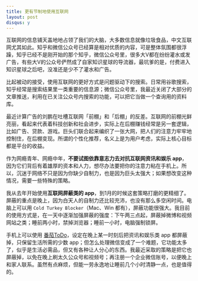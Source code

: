 ```yaml
---
title: 更有节制地使用互联网
layout: post
disqus: y
---
```




互联网的信息铺天盖地地占领了我们的大脑，大多数信息就像垃圾食品，中文互联网尤其如此。知乎和微信公众号已经算是相对优质的内容，可是整体氛围都很浮躁，知乎已经不是刚开始的那个知乎，微信公众号里，很多大V都在纷纷灌水或发广告，有些大V的公众号俨然成了自家知识星球的导流器，最坑爹的是，付费进入知识星球之后吧，没准还是少不了灌水和广告。

比起被动的接受，使用互联网的更好方式是问题驱动下的搜索。日常用谷歌搜索，知乎经常是搜索结果里一类重要的信息源；微信公众号里，我最近关闭了大部分的文章推送，利用在已关注公众号内搜索的功能，可以把它当做一个查询用的资料库。

最近计算广告的刘鹏在吐槽互联网「前棚」和「后棚」的反差。互联网的前棚光鲜亮丽，看起来代表着科技创新和社会进步，实际上在后棚赚钱经常是另一套逻辑，比如广告、贷款、游戏。巨头们联合起来编织了一张大网，把人们的注意力牢牢地控制住，在后棚变现。所谓的个性化推荐，名义上是为用户考虑，实际上核心目标都是平台的收益。

作为网瘾青年、网瘾中年，**不要试图依靠意志力去对抗互联网资讯和娱乐 app**，因为它们背后有着雄厚的资本和人力，想尽办法要把你的注意力粘在手机上。所以，沉迷于网络不只是因为你缺少自制力，也是因为巨头太强大；如果想改变这种情况，需要一些特殊的策略。

我从去年开始使用**互联网屏蔽类的 app**，到1月的时候这套策略打磨的更精细了。屏蔽的重点是晚上，因为白天人的自制力还比较充沛，也没有那么多空闲时间。电脑上可以用 `Cold Turkey Blocker`（Mac、Win 都有），屏蔽功能很强大。我目前的使用方式是，在一天中逐渐加强屏蔽的强度：下午两三点起，屏蔽掉微博和视频网站之类；睡前两小时，禁掉浏览器；睡前一小时，电脑强制锁屏。

手机上可以使用 [番茄ToDo](http://www.tomatodo.cn/)，设定在晚上某一时刻后把资讯和娱乐类 app 都屏蔽掉，只保留生活所需的少数 app；但怎么处理微信变成了一个难题，它功能太多了，似乎是生活必需品，但又有各种让人分心的东西。我最近采取的策略是把它也屏蔽掉，以免在晚上刷太久公众号和视频号；再注册一个企业微信账号，以便晚上和家人联系。虽然有点麻烦，但能一劳永逸地让睡前几个小时清静一点，也是值得的。

